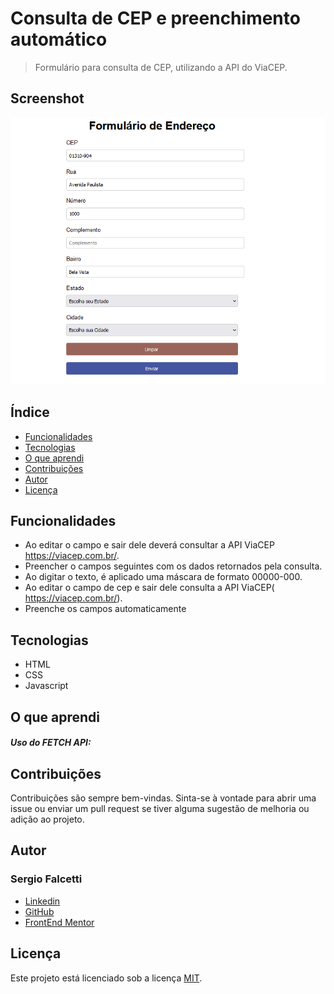 # Consulta de CEP e preenchimento automático
>Formulário para consulta de CEP, utilizando a API do ViaCEP.

## Screenshot

![Screenshot](screenshot.png#vitrinedev)

## Índice

- [Funcionalidades](#funcionalidades)
- [Tecnologias](#tecnologias)
- [O que aprendi](#o-que-aprendi)
- [Contribuições](#contribuições)
- [Autor](#autor)
- [Licença](#licença)

## Funcionalidades

* Ao editar o campo e sair dele deverá consultar a API ViaCEP https://viacep.com.br/.
* Preencher o campos seguintes com os dados retornados pela consulta.
* Ao digitar o texto, é aplicado uma máscara de formato 00000-000.
* Ao editar o campo de cep e sair dele consulta a API ViaCEP( https://viacep.com.br/).
* Preenche os campos automaticamente


## Tecnologias

* HTML
* CSS   
* Javascript 

## O que aprendi

##### Uso do FETCH API:


## Contribuições

Contribuições são sempre bem-vindas. Sinta-se à vontade para abrir uma issue ou enviar um pull request se tiver alguma sugestão de melhoria ou adição ao projeto.

## Autor

### Sergio Falcetti

* [Linkedin](https://github.com/falcettijr)
* [GitHub](https://www.linkedin.com/in/sergiofalcetti/)
* [FrontEnd Mentor](https://www.frontendmentor.io/profile/falcettijr)

## Licença

Este projeto está licenciado sob a licença [MIT](https://opensource.org/licenses/MIT).
